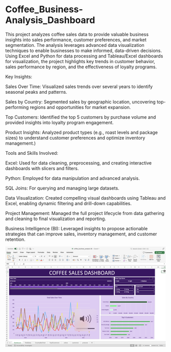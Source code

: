 # Coffee_Business-Analysis_Dashboard
This project analyzes coffee sales data to provide valuable business insights into sales performance, customer preferences, and market segmentation. The analysis leverages advanced data visualization techniques to enable businesses to make informed, data-driven decisions. Using Excel and Python for data processing and Tableau/Excel dashboards for visualization, the project highlights key trends in customer behavior, sales performance by region, and the effectiveness of loyalty programs.

Key Insights:

Sales Over Time: Visualized sales trends over several years to identify seasonal peaks and patterns.

Sales by Country: Segmented sales by geographic location, uncovering top-performing regions and opportunities for market expansion.

Top Customers: Identified the top 5 customers by purchase volume and provided insights into loyalty program engagement.

Product Insights: Analyzed product types (e.g., roast levels and package sizes) to understand customer preferences and optimize inventory management.)

Tools and Skills Involved:

Excel: Used for data cleaning, preprocessing, and creating interactive dashboards with slicers and filters.

Python: Employed for data manipulation and advanced analysis.

SQL Joins: For querying and managing large datasets.

Data Visualization: Created compelling visual dashboards using Tableau and Excel, enabling dynamic filtering and drill-down capabilities.

Project Management: Managed the full project lifecycle from data gathering and cleaning to final visualization and reporting.

Business Intelligence (BI): Leveraged insights to propose actionable strategies that can improve sales, inventory management, and customer retention.

![Image Description](https://github.com/shrayarora99/Coffee_Business-Analysis_Dashboard/blob/main/Coffee_Sales_Analysis.png)
